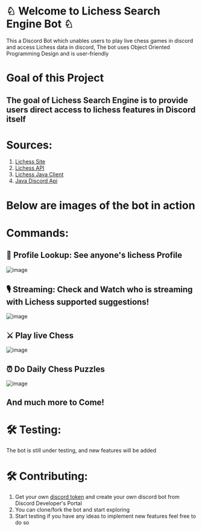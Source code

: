 # ♘ Welcome to Lichess Search Engine Bot ♘

 This a Discord Bot which unables users to play live chess games in discord and access Lichess data in discord, The bot uses Object Oriented Programming Design and is user-friendly



# Goal of this Project

## The goal of Lichess Search Engine is to provide users direct access to lichess features in Discord itself 


# Sources:

 1. [Lichess Site](https://lichess.org/) 
 2. [Lichess API](https://lichess.org/api) 
 3. [Lichess Java Client](https://github.com/tors42/chariot) 
 4. [Java Discord Api](https://github.com/DV8FromTheWorld/JDA)

# Below are images of the bot in action


# Commands:

## 🔎 Profile Lookup: See anyone's lichess Profile

![image](https://www.linkpicture.com/q/Screen-Shot-2022-05-16-at-2.26.44-PM.png)


## 🎙️ Streaming: Check and Watch who is streaming with Lichess supported suggestions!

![image](https://www.linkpicture.com/q/Screen-Shot-2022-05-19-at-3.03.38-PM.png)

## ⚔️ Play live Chess

![image](https://www.linkpicture.com/q/Screen-Shot-2022-05-12-at-4.54.13-PM.png)

## ⏰ Do Daily Chess Puzzles

![image](https://www.linkpicture.com/q/Screen-Shot-2022-05-12-at-5.04.07-PM.png)

## And much more to Come!


# 🛠️ Testing:
The bot is still under testing, and new features will be added


# 🛠️ Contributing:

 
 1. Get your own [discord token](https://www.writebots.com/discord-bot-token/) and create your own discord bot from Discord Developer's Portal 
 2. You can clone/fork the bot and start exploring 
 3. Start testing if you have any ideas to implement new features feel free to do so

 
